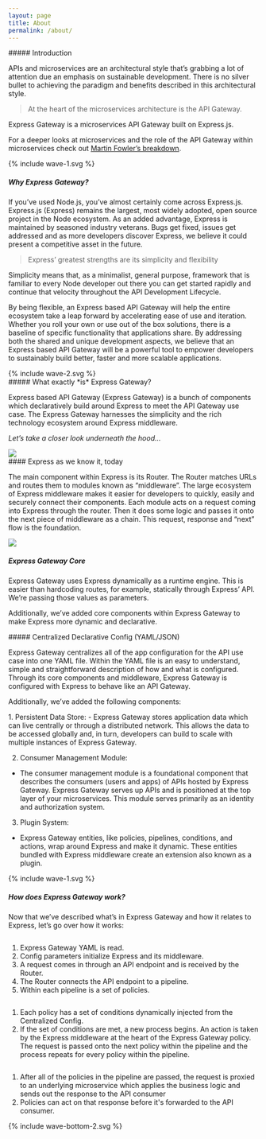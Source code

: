 ```yaml
---
layout: page
title: About
permalink: /about/
---
```


<section class="page-section-normal">
<div class="wrapper-flex">
<div class="wrapper">
<div class="flex-column" markdown="1">
##### Introduction

APIs and microservices are an architectural style that’s grabbing a lot of attention due an emphasis on sustainable development. There is no silver bullet to achieving the paradigm and benefits described in this architectural style.

> At the heart of the microservices architecture is the API Gateway.

Express Gateway is a microservices API Gateway built on Express.js.

For a deeper looks at microservices and the role of the API Gateway within microservices check out [Martin Fowler’s breakdown](http://#).
</div>
</div>
</div>
</section>
<div class="svg-fix">{% include wave-1.svg %}</div>
<section class="page-section-blue">
<div class="wrapper-flex">
<div class="wrapper">
<div class="flex-column" markdown="1">

##### Why Express Gateway?

If you’ve used Node.js, you’ve almost certainly come across Express.js.  Express.js (Express) remains the largest, most widely adopted, open source project in the Node ecosystem. As an added advantage, Express is maintained by seasoned industry veterans. Bugs get fixed, issues get addressed and as more developers discover Express, we believe it could present a competitive asset in the future.

> Express’ greatest strengths are its simplicity and flexibility

Simplicity means that, as a minimalist, general purpose, framework that is familiar to every Node developer out there you can get started rapidly and continue that velocity throughout the API Development Lifecycle.

By being flexible, an Express based API Gateway will help the entire ecosystem take a leap forward by accelerating ease of use and iteration. Whether you roll your own or use out of the box solutions, there is a baseline of specific functionality that applications share. By addressing both the shared and unique development aspects, we believe that an Express based API Gateway will be a powerful tool to empower developers to sustainably build better, faster and more scalable applications.
</div>
</div>
</div>
<div class="svg-fix">{% include wave-2.svg %}</div>
</section>

<section class="page-section-white">
<div class="wrapper-flex">
<div class="wrapper">
<div class="flex-column" markdown="1">
##### What exactly *is* Express Gateway?

Express based API Gateway (Express Gateway) is a bunch of components which declaratively build around Express to meet the API Gateway use case. The Express Gateway harnesses the simplicity and the rich technology ecosystem around Express middleware.

*Let’s take a closer look underneath the hood...*

</div>
</div>
</div>

<div class="wrapper border-top-blue flex-row flex-center whatiseg" markdown="1">
<div class="flex-one">
<img src="{{ site.baseurl }}assets/img/Marchitecture_Express-As-We-Know-it_01.png" /></div>
<div class="flex-column" markdown="1">
#### Express as we know it, today

The main component within Express is its Router. The Router matches URLs and routes them to modules known as “middleware”.  The large ecosystem of Express middleware makes it easier for developers to quickly, easily and securely connect their components. Each module acts on a request coming into Express through the router. Then it does some logic and passes it onto the next piece of middleware as a chain.  This request, response and “next” flow is the foundation.
</div>
</div>
<div class="wrapper border-top-blue flex-row flex-row-reverse" markdown="1">
<div class="flex-one">
<img src="{{ site.baseurl }}assets/img/Marchitecture_ExpressGatewayCore_01.png" /></div>
<div class="wrapper" markdown="1">

##### Express Gateway Core
Express Gateway uses Express dynamically as a runtime engine.  This is easier than hardcoding routes, for example, statically through Express’ API. We’re passing those values as parameters.

Additionally, we’ve added core components within Express Gateway to make Express more dynamic and declarative.
</div>
</div>
<div class="wrapper border-top-blue" markdown="1">
##### Centralized Declarative Config (YAML/JSON)

Express Gateway centralizes all of the app configuration for the API use case into one YAML file.  Within the YAML file is an easy to understand, simple and straightforward description of how and what is configured. Through its core components and middleware, Express Gateway is configured with Express to behave like an API Gateway.   

Additionally, we’ve added the following components:
<div class="wrapper-flex">
<div class="wrapper">
<div class="flex-column shape-style" markdown="1">
1. <span class="li-main">Persistent Data Store:</span>
  - Express Gateway stores application data which can live centrally or through a distributed network. This allows the data to be accessed globally and, in turn, developers can build to scale with multiple instances of Express Gateway.

2. <span class="li-main">Consumer Management Module:</span>
  - The consumer management module is a foundational component that describes the consumers (users and apps) of APIs hosted by Express Gateway. Express Gateway serves up APIs and is positioned at the top layer of your microservices. This module serves primarily as an identity and authorization system.

3. <span class="li-main">Plugin System:</span>
  - Express Gateway entities, like policies, pipelines, conditions, and actions, wrap around Express and make it dynamic.  These entities bundled with Express middleware create an extension also known as a plugin.
</div>
</div>
</div>
</div>
</section>

<div class="svg-fix">{% include wave-1.svg %}</div>
<section class="page-section-blue">
<div class="wrapper">
<div class="flex-column infographics" markdown="1">

##### How does Express Gateway work?
Now that we’ve described what’s in Express Gateway and how it relates to Express, let’s go over how it works:
<div class="wrapper flex-row" markdown="1">
<img />

1. Express Gateway YAML is read.
2. Config parameters initialize Express and its middleware.
3. A request comes in through an API endpoint and is received by the Router.
4. The Router connects the API endpoint to a pipeline.
5. Within each pipeline is a set of policies.
</div>
<div class="wrapper flex-row" markdown="1">

<img />

1. Each policy has a set of conditions dynamically injected from the Centralized Config.
2. If the set of conditions are met, a new process begins. An action is taken by the Express middleware at the heart of the Express Gateway policy. The request is passed onto the next policy within the pipeline and the process repeats for every policy within the pipeline.
</div>
<div class="wrapper flex-row" markdown="1">

<img />

1. After all of the policies in the pipeline are passed, the request is proxied to an underlying microservice which applies the business logic and sends out the response to the API consumer
2. Policies can act on that response before it's forwarded to the API consumer.
</div>
</div>
</div>
<div class="svg-fix">{% include wave-bottom-2.svg %}</div>

</section>
